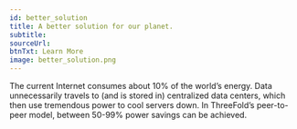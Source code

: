 ```yaml
---
id: better_solution
title: A better solution for our planet.
subtitle:
sourceUrl:
btnTxt: Learn More
image: better_solution.png
---
```


The current Internet consumes about 10% of the world’s energy. Data unnecessarily travels to (and is stored in) centralized data centers, which then use tremendous power to cool servers down. In ThreeFold’s peer-to-peer model, between 50-99% power savings can be achieved.
